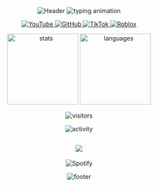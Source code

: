 <div align="center">

<img src="https://capsule-render.vercel.app/api?type=waving&color=00A2FF&height=200&section=header&text=ArchIsDead&fontSize=60&fontColor=FFFFFF&animation=fadeIn&fontAlignY=30&desc=Developer%20of%20RE-Hub&descAlignY=50" alt="Header" />

<!-- ANIMATED TYPING EFFECT -->
<img src="https://readme-typing-svg.demolab.com?font=Roboto+Mono&weight=600&size=26&duration=4000&pause=1000&color=00A2FF&center=true&vCenter=true&width=500&lines=Roblox+Scripter;RE-Hub+Developer;Scripting+Newbie;Sahabat+Productions+Tester" alt="typing animation"/>

<!-- SOCIAL BADGES WITH BUILT-IN HOVER EFFECTS -->
<p align="center">
  <a href="https://youtube.com/@archthehonoredone" target="_blank">
    <img alt="YouTube" src="https://custom-icon-badges.demolab.com/badge/-YouTube-FF0000?logo=youtube&logoColor=white"/>
  </a>
  <a href="https://github.com/ArchIsDead" target="_blank">
    <img alt="GitHub" src="https://custom-icon-badges.demolab.com/badge/-GitHub-100000?logo=github&logoColor=white"/>
  </a>
  <a href="https://tiktok.com/@archtheslut" target="_blank">
    <img alt="TikTok" src="https://custom-icon-badges.demolab.com/badge/-TikTok-000000?logo=tiktok&logoColor=white"/>
  </a>
  <a href="https://roblox.com/users/3532024703/profile" target="_blank">
    <img alt="Roblox" src="https://custom-icon-badges.demolab.com/badge/-Roblox-00A2FF?logo=roblox&logoColor=white"/>
  </a>
</p>

<!-- STATS CARDS WITH 3D EFFECT -->
<p align="center">
  <img height="165" src="https://github-readme-stats.vercel.app/api?username=ArchIsDead&show_icons=true&theme=dark&hide_border=true&count_private=true&include_all_commits=true&bg_color=0d1117&title_color=00A2FF&text_color=ffffff&icon_color=00a2ff&border_radius=15" alt="stats"/>
  <img height="165" src="https://github-readme-stats.vercel.app/api/top-langs/?username=ArchIsDead&layout=compact&theme=dark&hide_border=true&langs_count=6&hide=html,css,scss&bg_color=0d1117&title_color=00A2FF&text_color=ffffff&border_radius=15" alt="languages"/>
</p>

<!-- VISITOR COUNTER -->
<p align="center">
  <img src="https://komarev.com/ghpvc/?username=ArchIsDead&color=00A2FF&style=flat" alt="visitors"/> 
</p>

<!-- DAILY CODING ACTIVITY -->
<p align="center">
  <img src="https://github-readme-activity-graph.vercel.app/graph?username=ArchIsDead&theme=react-dark&bg_color=0d1117&color=00A2FF&line=00a2ff&point=00f7ff" alt="activity"/>
</p>

<!-- SPOTIFY NOW PLAYING -->
<h2 align="center"> 
  <img src="https://img.shields.io/badge/-🎧_Listening_to-00A2FF?style=for-the-badge&logoWidth=30"/>
</h2>
<p align="center">
  <img src="https://spotify-recently-played-readme.vercel.app/api?user=31acdgenrsw2sn5mtmof5unvnjsy&count=1&width=400" alt="Spotify"/>
</p>

<!-- FOOTER WAVE -->
<img src="https://capsule-render.vercel.app/api?type=waving&color=00A2FF&height=100&section=footer" alt="footer"/>

</div>
